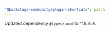 ```yaml
---
'@backstage-community/plugin-shortcuts': patch
---
```


Updated dependency `@types/uuid` to `^10.0.0`.

